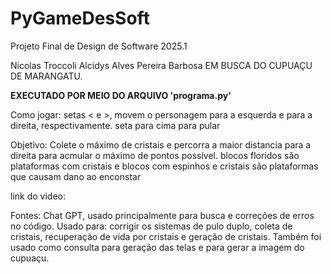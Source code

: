 # PyGameDesSoft
Projeto Final de Design de Software 2025.1

Nicolas Troccoli
Alcidys Alves Pereira Barbosa
EM BUSCA DO CUPUAÇU DE MARANGATU.

**EXECUTADO POR MEIO DO ARQUIVO 'programa.py'**

Como jogar:
setas < e >, movem o personagem para a esquerda e para a direita, respectivamente.
seta para cima para pular

Objetivo:
Colete o máximo de cristais e percorra a maior distancia para a direita para acmular o máximo de pontos possível.
blocos floridos são plataformas com cristais e blocos com espinhos e cristais são plataformas que causam dano ao enconstar

link do video:


Fontes:
Chat GPT, usado principalmente para busca e correções de erros no código. Usado para: corrigir os sistemas de pulo duplo, coleta de cristais, recuperação de vida por cristais e geração de cristais.
Também foi usado como consulta para geração das telas e para gerar a imagem do cupuaçu.
